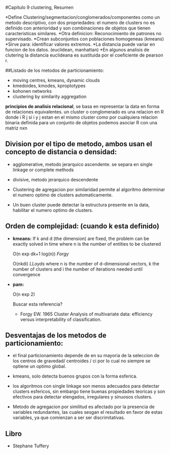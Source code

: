 #Capitulo 9 clustering, Resumen

*Define Clustering/segmentacion/conglomerados/componentes como un metodo descriptivo, con dos propriedades: el numero de clusters no es definido con anterioridad y son combinaciones de objetos que tienen caracteristicas similares.
*Otra definicion: Reconocimiento de patrones no supervisado.
*Crean subconjuntos con poblaciones homogeneas (kmeans)
*Sirve para: identificar valores extremos.
*La distancia puede variar en funcion de los datos. (euclidean, manhattan)
*En algunos analisis de clutering la distancia euclideana es sustituida por el coeficiente de pearson r.

##Listado de los metodos de particionamiento:

- moving centres, kmeans, dynamic clouds
- kmedoides, kmodes, kproptotypes
- kohonen networks
- clustering by similarity aggregation

**principios de analisis relacional**, se basa en representar la data en forma de relaciones equivalentes. un cluster o conglomerado es una relacion en R donde i R j si i y j estan en el mismo cluster como por cualquiera relacion binaria definida para un conjunto de objetos podemos asociar R con una matriz nxn


## Division por el tipo de metodo, ambos usan el concepto de distancia o densidad:

* agglomerative, metodo jerarquico ascendente. se separa en single linkage or complete methods

* divisive, metodo jerarquico descendente

* Clustering de agregacion por similaridad permite al algoritmo determinar el numero optimo de clusters automaticamente.

* Un buen cluster puede detectar la estructura presente en la data, habilitar el numero optimo de clusters.

## Orden de complejidad: (cuando k esta definido)

* **kmeans:** If k and d (the dimension) are fixed, the problem can be exactly solved in time where n is the number of entities to be clustered

	O(n exp dk+1 log(n)) *Forgy*

	O(nkdi) *LLoyds*  where n is the number of d-dimensional vectors, k the number of clusters and i the number of iterations needed until convergence

* **pam:**

	O(n exp 2)

	Buscar esta referencia?

	* Forgy EW. 1965 Cluster Analysis of multivariate data: efficiency versus interpretability of classification.

## Desventajas de los metodos de particionamiento:

- el final particionamiento depende de en su mayoria de la seleccion de los centros de gravedad/ centroides / ci por lo cual no siempre se optiene un optimo global.

- kmeans, solo detecta buenos grupos con la forma esferica.

- los algoritmos con single linkage son menos adecuados para detectar clusters esfericos, sin embargo tiene buenas propiedades teoricas y son efectivos para detectar elengados, irregulares y sinuosos clusters.

- Metodo de agregacion por similitud es afectado por la presencia de variables redundantes, las cuales sesgan el resultado en favor de estas variables, ya que comienzan a ser ser discrimitativas.
		  
## Libro
* Stephane Tuffery

